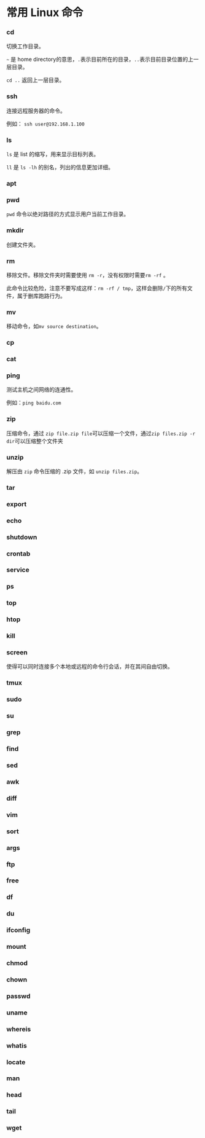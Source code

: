 # 常用 Linux 命令

### cd

切换工作目录。

`~` 是 home directory的意思，`.`表示目前所在的目录，`..`表示目前目录位置的上一层目录。

`cd ..` 返回上一层目录。

### ssh 

连接远程服务器的命令。

例如： `ssh user@192.168.1.100`

### ls

`ls` 是 list 的缩写，用来显示目标列表。

`ll` 是 `ls -lh` 的别名，列出的信息更加详细。

### apt

### pwd

`pwd` 命令以绝对路径的方式显示用户当前工作目录。

### mkdir

创建文件夹。

### rm

移除文件。移除文件夹时需要使用 `rm -r`，没有权限时需要`rm -rf` 。

此命令比较危险，注意不要写成这样：`rm -rf / tmp`，这样会删除`/`下的所有文件，属于删库跑路行为。

### mv

移动命令，如`mv source destination`。

### cp

### cat

### ping

测试主机之间网络的连通性。

例如：`ping baidu.com`

### zip

压缩命令，通过 `zip file.zip file`可以压缩一个文件，通过`zip files.zip -r dir`可以压缩整个文件夹

### unzip

解压由 `zip` 命令压缩的 .zip 文件，如 `unzip files.zip`。

### tar

### 

### export

### echo

### shutdown

### crontab

### service

### ps

### top

### htop

### kill



### **screen**

使得可以同时连接多个本地或远程的命令行会话，并在其间自由切换。

### tmux



### sudo

### su



### grep

### find

### sed

### awk

### diff

### vim

### sort

### args

### ftp

### free

### df

### du

### ifconfig

### mount

### chmod

### chown

### passwd

### uname

### whereis

### whatis

### locate

### man

### head

### tail

### wget

